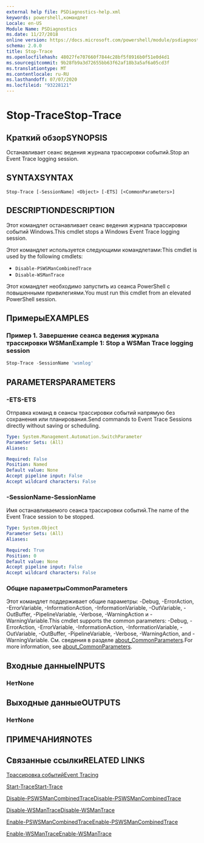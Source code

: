 ```yaml
---
external help file: PSDiagnostics-help.xml
keywords: powershell,командлет
Locale: en-US
Module Name: PSDiagnostics
ms.date: 11/27/2018
online version: https://docs.microsoft.com/powershell/module/psdiagnostics/stop-trace?view=powershell-6&WT.mc_id=ps-gethelp
schema: 2.0.0
title: Stop-Trace
ms.openlocfilehash: 48027fe707660f7844c28bf5f8916b0f51e0d4d1
ms.sourcegitcommit: 9b28fb9a3d72655bb63f62af18b3a5af6a05cd3f
ms.translationtype: MT
ms.contentlocale: ru-RU
ms.lasthandoff: 07/07/2020
ms.locfileid: "93228121"
---
```

# <span data-ttu-id="5d11c-103">Stop-Trace</span><span class="sxs-lookup"><span data-stu-id="5d11c-103">Stop-Trace</span></span>

## <span data-ttu-id="5d11c-104">Краткий обзор</span><span class="sxs-lookup"><span data-stu-id="5d11c-104">SYNOPSIS</span></span>
<span data-ttu-id="5d11c-105">Останавливает сеанс ведения журнала трассировки событий.</span><span class="sxs-lookup"><span data-stu-id="5d11c-105">Stop an Event Trace logging session.</span></span>

## <span data-ttu-id="5d11c-106">SYNTAX</span><span class="sxs-lookup"><span data-stu-id="5d11c-106">SYNTAX</span></span>

```
Stop-Trace [-SessionName] <Object> [-ETS] [<CommonParameters>]
```

## <span data-ttu-id="5d11c-107">DESCRIPTION</span><span class="sxs-lookup"><span data-stu-id="5d11c-107">DESCRIPTION</span></span>

<span data-ttu-id="5d11c-108">Этот командлет останавливает сеанс ведения журнала трассировки событий Windows.</span><span class="sxs-lookup"><span data-stu-id="5d11c-108">This cmdlet stops a Windows Event Trace logging session.</span></span>

<span data-ttu-id="5d11c-109">Этот командлет используется следующими командлетами:</span><span class="sxs-lookup"><span data-stu-id="5d11c-109">This cmdlet is used by the following cmdlets:</span></span>

- `Disable-PSWSManCombinedTrace`
- `Disable-WSManTrace`

<span data-ttu-id="5d11c-110">Этот командлет необходимо запустить из сеанса PowerShell с повышенными привилегиями.</span><span class="sxs-lookup"><span data-stu-id="5d11c-110">You must run this cmdlet from an elevated PowerShell session.</span></span>

## <span data-ttu-id="5d11c-111">Примеры</span><span class="sxs-lookup"><span data-stu-id="5d11c-111">EXAMPLES</span></span>

### <span data-ttu-id="5d11c-112">Пример 1. Завершение сеанса ведения журнала трассировки WSMan</span><span class="sxs-lookup"><span data-stu-id="5d11c-112">Example 1: Stop a WSMan Trace logging session</span></span>

```powershell
Stop-Trace -SessionName 'wsmlog'
```

## <span data-ttu-id="5d11c-113">PARAMETERS</span><span class="sxs-lookup"><span data-stu-id="5d11c-113">PARAMETERS</span></span>

### <span data-ttu-id="5d11c-114">-ETS</span><span class="sxs-lookup"><span data-stu-id="5d11c-114">-ETS</span></span>
<span data-ttu-id="5d11c-115">Отправка команд в сеансы трассировки событий напрямую без сохранения или планирования.</span><span class="sxs-lookup"><span data-stu-id="5d11c-115">Send commands to Event Trace Sessions directly without saving or scheduling.</span></span>

```yaml
Type: System.Management.Automation.SwitchParameter
Parameter Sets: (All)
Aliases:

Required: False
Position: Named
Default value: None
Accept pipeline input: False
Accept wildcard characters: False
```

### <span data-ttu-id="5d11c-116">-SessionName</span><span class="sxs-lookup"><span data-stu-id="5d11c-116">-SessionName</span></span>
<span data-ttu-id="5d11c-117">Имя останавливаемого сеанса трассировки событий.</span><span class="sxs-lookup"><span data-stu-id="5d11c-117">The name of the Event Trace session to be stopped.</span></span>

```yaml
Type: System.Object
Parameter Sets: (All)
Aliases:

Required: True
Position: 0
Default value: None
Accept pipeline input: False
Accept wildcard characters: False
```

### <span data-ttu-id="5d11c-118">Общие параметры</span><span class="sxs-lookup"><span data-stu-id="5d11c-118">CommonParameters</span></span>
<span data-ttu-id="5d11c-119">Этот командлет поддерживает общие параметры: -Debug, -ErrorAction, -ErrorVariable, -InformationAction, -InformationVariable, -OutVariable, -OutBuffer, -PipelineVariable, -Verbose, -WarningAction и -WarningVariable.</span><span class="sxs-lookup"><span data-stu-id="5d11c-119">This cmdlet supports the common parameters: -Debug, -ErrorAction, -ErrorVariable, -InformationAction, -InformationVariable, -OutVariable, -OutBuffer, -PipelineVariable, -Verbose, -WarningAction, and -WarningVariable.</span></span> <span data-ttu-id="5d11c-120">См. сведения в разделе [about_CommonParameters](https://go.microsoft.com/fwlink/?LinkID=113216).</span><span class="sxs-lookup"><span data-stu-id="5d11c-120">For more information, see [about_CommonParameters](https://go.microsoft.com/fwlink/?LinkID=113216).</span></span>

## <span data-ttu-id="5d11c-121">Входные данные</span><span class="sxs-lookup"><span data-stu-id="5d11c-121">INPUTS</span></span>

### <span data-ttu-id="5d11c-122">Нет</span><span class="sxs-lookup"><span data-stu-id="5d11c-122">None</span></span>

## <span data-ttu-id="5d11c-123">Выходные данные</span><span class="sxs-lookup"><span data-stu-id="5d11c-123">OUTPUTS</span></span>

### <span data-ttu-id="5d11c-124">Нет</span><span class="sxs-lookup"><span data-stu-id="5d11c-124">None</span></span>

## <span data-ttu-id="5d11c-125">ПРИМЕЧАНИЯ</span><span class="sxs-lookup"><span data-stu-id="5d11c-125">NOTES</span></span>

## <span data-ttu-id="5d11c-126">Связанные ссылки</span><span class="sxs-lookup"><span data-stu-id="5d11c-126">RELATED LINKS</span></span>

[<span data-ttu-id="5d11c-127">Трассировка событий</span><span class="sxs-lookup"><span data-stu-id="5d11c-127">Event Tracing</span></span>](/windows/desktop/ETW/event-tracing-portal)

[<span data-ttu-id="5d11c-128">Start-Trace</span><span class="sxs-lookup"><span data-stu-id="5d11c-128">Start-Trace</span></span>](start-trace.md)

[<span data-ttu-id="5d11c-129">Disable-PSWSManCombinedTrace</span><span class="sxs-lookup"><span data-stu-id="5d11c-129">Disable-PSWSManCombinedTrace</span></span>](Disable-PSWSManCombinedTrace.md)

[<span data-ttu-id="5d11c-130">Disable-WSManTrace</span><span class="sxs-lookup"><span data-stu-id="5d11c-130">Disable-WSManTrace</span></span>](Disable-WSManTrace.md)

[<span data-ttu-id="5d11c-131">Enable-PSWSManCombinedTrace</span><span class="sxs-lookup"><span data-stu-id="5d11c-131">Enable-PSWSManCombinedTrace</span></span>](Enable-PSWSManCombinedTrace.md)

[<span data-ttu-id="5d11c-132">Enable-WSManTrace</span><span class="sxs-lookup"><span data-stu-id="5d11c-132">Enable-WSManTrace</span></span>](Enable-WSManTrace.md)

